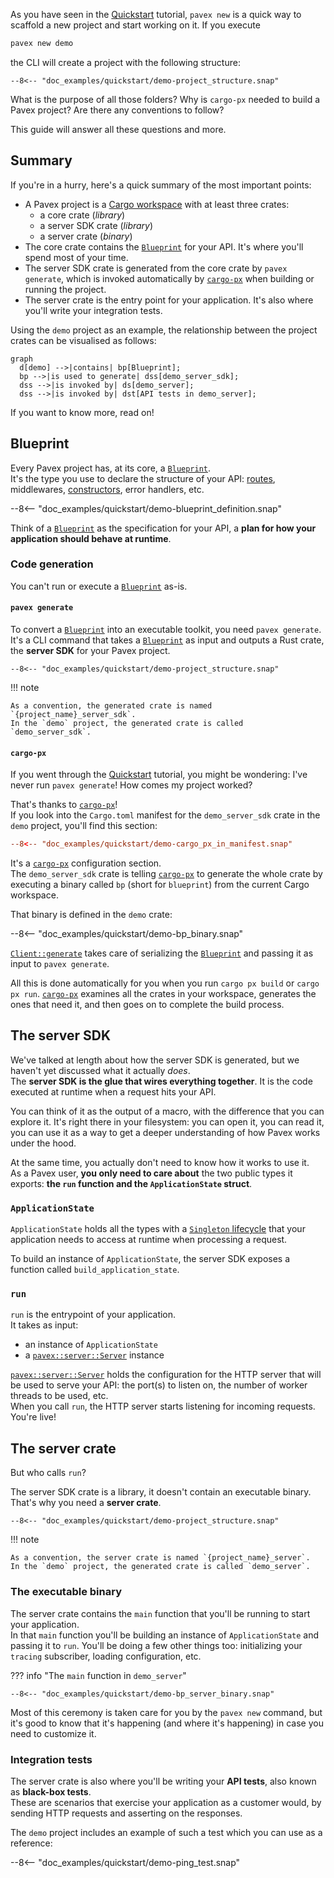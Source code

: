 As you have seen in the [Quickstart](../../getting_started/quickstart/index.md) tutorial, 
`pavex new` is a quick way to scaffold a new project and start working on it. 
If you execute 

```bash
pavex new demo
``` 

the CLI will create a project with the following structure:

```text
--8<-- "doc_examples/quickstart/demo-project_structure.snap"
```

What is the purpose of all those folders? Why is `cargo-px` needed to build a Pavex project?
Are there any conventions to follow?

This guide will answer all these questions and more.

## Summary

If you're in a hurry, here's a quick summary of the most important points:

- A Pavex project is a [Cargo workspace](https://doc.rust-lang.org/cargo/reference/workspaces.html)
  with at least three crates: 
    - a core crate (_library_)
    - a server SDK crate (_library_) 
    - a server crate (_binary_)
- The core crate contains the [`Blueprint`][Blueprint] for your API. It's where you'll spend most of your time.
- The server SDK crate is generated from the core crate by `pavex generate`, which is invoked automatically
  by [`cargo-px`][cargo-px] when building or running the project.
- The server crate is the entry point for your application. It's also where you'll write your integration tests.

Using the `demo` project as an example, the relationship between the project crates can be visualised as follows:

```mermaid
graph 
  d[demo] -->|contains| bp[Blueprint];
  bp -->|is used to generate| dss[demo_server_sdk];
  dss -->|is invoked by| ds[demo_server];
  dss -->|is invoked by| dst[API tests in demo_server];
```

If you want to know more, read on!

## Blueprint

Every Pavex project has, at its core, a [`Blueprint`][Blueprint].  
It's the type you use to declare the structure of your API: [routes], middlewares, [constructors], error handlers, etc.

--8<-- "doc_examples/quickstart/demo-blueprint_definition.snap"

Think of a [`Blueprint`][Blueprint] as the specification for your API, a **plan for how your application should behave at
runtime**.

### Code generation

You can't run or execute a [`Blueprint`][Blueprint] as-is.

#### `pavex generate`

To convert a [`Blueprint`][Blueprint] into an executable toolkit, you need `pavex generate`.
It's a CLI command that takes a [`Blueprint`][Blueprint] as input and outputs a
Rust crate, the **server SDK** for your Pavex project.

```text hl_lines="3"
--8<-- "doc_examples/quickstart/demo-project_structure.snap"
```

!!! note

    As a convention, the generated crate is named `{project_name}_server_sdk`.  
    In the `demo` project, the generated crate is called `demo_server_sdk`.


#### `cargo-px`

If you went through the [Quickstart](../../getting_started/quickstart/index.md) tutorial, you might be
wondering: I've never run `pavex generate`! How comes my project worked?

That's thanks to [`cargo-px`][cargo-px]!  
If you look into the `Cargo.toml` manifest for the `demo_server_sdk` crate in the `demo` project,
you'll find this section:

```toml
--8<-- "doc_examples/quickstart/demo-cargo_px_in_manifest.snap"
```

It's a [`cargo-px`][cargo-px] configuration section.  
The `demo_server_sdk` crate is telling [`cargo-px`][cargo-px] to generate the whole crate
by executing a binary called `bp` (short for `blueprint`) from the current Cargo workspace.

That binary is defined in the `demo` crate:

--8<-- "doc_examples/quickstart/demo-bp_binary.snap"

[`Client::generate`][Client::generate] takes care of serializing the [`Blueprint`][Blueprint]
and passing it as input to `pavex generate`.

All this is done automatically for you when you run `cargo px build` or `cargo px run`.
[`cargo-px`][cargo-px] examines all the crates in your workspace, generates the ones
that need it, and then goes on to complete the build process.

## The server SDK

We've talked at length about how the server SDK is generated, but we haven't yet
discussed what it actually _does_.  
The **server SDK is the glue that wires everything together**. It is the code
executed at runtime when a request hits your API.

You can think of it as the output of a macro, with the difference that you can explore it.
It's right there in your filesystem: you can open it, you can read it, you can use it as a way
to get a deeper understanding of how Pavex works under the hood.

At the same time, you actually don't need to know how it works to use it.  
As a Pavex user, **you only need to care about** the two public types it exports: **the `run` function and the `ApplicationState`
struct**.

### `ApplicationState`

`ApplicationState` holds all the types with a [`Singleton` lifecycle][Lifecycle::Singleton]
that your application needs to access at runtime when processing a request.

To build an instance of `ApplicationState`, the server SDK exposes a function called `build_application_state`.

### `run`

`run` is the entrypoint of your application.  
It takes as input:

- an instance of `ApplicationState`
- a [`pavex::server::Server`][Server] instance

[`pavex::server::Server`][Server] holds the configuration for the HTTP server that will be used to serve your API:
the port(s) to listen on, the number of worker threads to be used, etc.  
When you call `run`, the HTTP server starts listening for incoming requests.
You're live!

## The server crate

But who calls `run`?

The server SDK crate is a library, it doesn't contain an executable binary.  
That's why you need a **server crate**.

```text hl_lines="2"
--8<-- "doc_examples/quickstart/demo-project_structure.snap"
```

!!! note

    As a convention, the server crate is named `{project_name}_server`.  
    In the `demo` project, the generated crate is called `demo_server`.

### The executable binary

The server crate contains the `main` function that you'll be running to start your application.  
In that `main` function you'll be building an instance of `ApplicationState` and passing it to `run`.
You'll be doing a few other things too: initializing your `tracing` subscriber, loading
configuration, etc.

??? info "The `main` function in `demo_server`"

    --8<-- "doc_examples/quickstart/demo-bp_server_binary.snap"

Most of this ceremony is taken care for you by the `pavex new` command, but it's good to know
that it's happening (and where it's happening) in case you need to customize it.

### Integration tests

The server crate is also where you'll be writing your **API tests**, also known as **black-box tests**.  
These are scenarios that exercise your application as a customer would, by sending HTTP requests and asserting on the
responses.

The `demo` project includes an example of such a test which you can use as a reference:

--8<-- "doc_examples/quickstart/demo-ping_test.snap"

[Blueprint]: ../../api_reference/pavex/blueprint/struct.Blueprint.html
[Client::generate]: ../../api_reference/pavex_cli_client/client/struct.Client.html#method.generate
[Lifecycle::Singleton]: ../../api_reference/pavex/blueprint/constructor/enum.Lifecycle.html#variant.Singleton
[Server]: ../../api_reference/pavex/server/struct.Server.html

[routes]: ../routing/index.md
[constructors]: ../dependency_injection/index.md
[cargo-px]: https://github.com/LukeMathWalker/cargo-px
